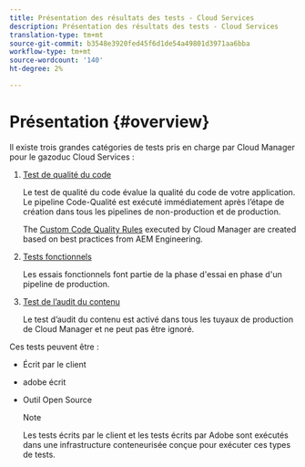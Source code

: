```yaml
---
title: Présentation des résultats des tests - Cloud Services
description: Présentation des résultats des tests - Cloud Services
translation-type: tm+mt
source-git-commit: b3548e3920fed45f6d1de54a49801d3971aa6bba
workflow-type: tm+mt
source-wordcount: '140'
ht-degree: 2%

---
```



# Présentation {#overview}

Il existe trois grandes catégories de tests pris en charge par Cloud Manager pour le gazoduc Cloud Services :

1. [Test de qualité du code](/help/implementing/cloud-manager/code-quality-testing.md)

   Le test de qualité du code évalue la qualité du code de votre application. Le pipeline Code-Qualité est exécuté immédiatement après l’étape de création dans tous les pipelines de non-production et de production.

   The [Custom Code Quality Rules](/help/implementing/cloud-manager/custom-code-quality-rules.md) executed by Cloud Manager are created based on best practices from AEM Engineering.

1. [Tests fonctionnels](/help/implementing/cloud-manager/functional-testing.md)

   Les essais fonctionnels font partie de la phase d&#39;essai en phase d&#39;un pipeline de production.

1. [Test de l’audit du contenu](/help/implementing/cloud-manager/content-audit-testing.md)

   Le test d’audit du contenu est activé dans tous les tuyaux de production de Cloud Manager et ne peut pas être ignoré.

Ces tests peuvent être :

* Écrit par le client
* adobe écrit
* Outil Open Source

   >[!NOTE]
   > Les tests écrits par le client et les tests écrits par Adobe sont exécutés dans une infrastructure conteneurisée conçue pour exécuter ces types de tests.

